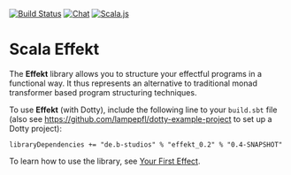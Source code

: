 [![Build Status](https://travis-ci.org/b-studios/scala-effekt.svg?branch=master)](https://travis-ci.org/b-studios/scala-effekt)
[![Chat](https://badges.gitter.im/Join%20Chat.svg)](https://gitter.im/scala-effekt/scala-effekt)
[![Scala.js](http://scala-js.org/assets/badges/scalajs-0.6.15.svg)](http://scala-js.org)

# Scala Effekt
The **Effekt** library allows you to structure your effectful programs
in a functional way. It thus represents an alternative to traditional
monad transformer based program structuring techniques.

To use **Effekt** (with Dotty), include the
following line to your `build.sbt` file (also see https://github.com/lampepfl/dotty-example-project to set up a Dotty project):

```
libraryDependencies += "de.b-studios" % "effekt_0.2" % "0.4-SNAPSHOT"
```

To learn how to use the library, see [Your First Effect](http://b-studios.de/scala-effekt/guides/getting-started.html).

